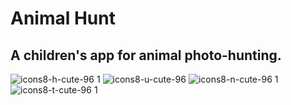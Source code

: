 # Animal Hunt
## A children's app for animal photo-hunting.
![icons8-h-cute-96 1](https://user-images.githubusercontent.com/79000056/165636026-5a14fe77-1332-412d-bfd9-7d5beb251954.png) 
![icons8-u-cute-96](https://user-images.githubusercontent.com/79000056/166168447-4a0b89a2-76aa-460d-9253-77f62eadd231.png)
![icons8-n-cute-96 1](https://user-images.githubusercontent.com/79000056/165636170-eb4f3b02-a1d2-448c-99fe-0ee70c0d177b.png)
![icons8-t-cute-96 1](https://user-images.githubusercontent.com/79000056/165636193-59f6e97e-6ecf-4a0d-a1c2-b506808644b6.png)
